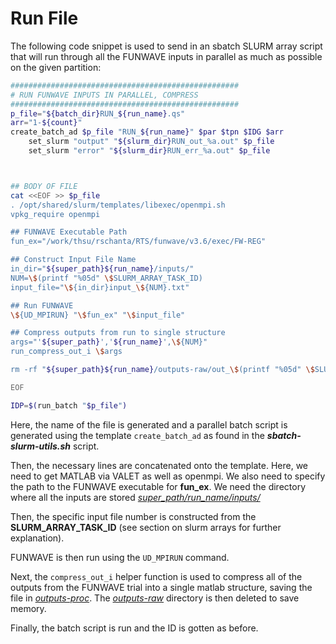 # Run File

The following code snippet is used to send in an sbatch SLURM array script that will run 
through all the FUNWAVE inputs in parallel as much as possible on the given partition:

```bash
###################################################
# RUN FUNWAVE INPUTS IN PARALLEL, COMPRESS
###################################################
p_file="${batch_dir}RUN_${run_name}.qs"
arr="1-${count}"
create_batch_ad $p_file "RUN_${run_name}" $par $tpn $IDG $arr
	set_slurm "output" "${slurm_dir}RUN_out_%a.out" $p_file
	set_slurm "error" "${slurm_dir}RUN_err_%a.out" $p_file



## BODY OF FILE
cat <<EOF >> $p_file
. /opt/shared/slurm/templates/libexec/openmpi.sh
vpkg_require openmpi

## FUNWAVE Executable Path
fun_ex="/work/thsu/rschanta/RTS/funwave/v3.6/exec/FW-REG"

## Construct Input File Name 
in_dir="${super_path}${run_name}/inputs/"
NUM=\$(printf "%05d" \$SLURM_ARRAY_TASK_ID)
input_file="\${in_dir}input_\${NUM}.txt"

## Run FUNWAVE
\${UD_MPIRUN} "\$fun_ex" "\$input_file"

## Compress outputs from run to single structure
args="'${super_path}','${run_name}',\${NUM}"
run_compress_out_i \$args

rm -rf "${super_path}${run_name}/outputs-raw/out_\$(printf "%05d" \$SLURM_ARRAY_TASK_ID)/"

EOF

IDP=$(run_batch "$p_file")
```

Here, the name of the file is generated and a parallel batch script is generated using the 
template `create_batch_ad` as found in the ***sbatch-slurm-utils.sh*** script.

Then, the necessary lines are concatenated onto the template. Here, we need to get MATLAB
via VALET as well as openmpi. We also need to specify the path to the FUNWAVE executable for **fun_ex**.
We need the directory where all the inputs are stored <ins>*super_path/run_name/inputs/*</ins>

Then, the specific input file number is constructed from the **SLURM_ARRAY_TASK_ID** 
(see section on slurm arrays for further explanation).

FUNWAVE is then run using the `UD_MPIRUN` command.

Next, the `compress_out_i` helper function is used to compress all of the outputs from the FUNWAVE trial
into a single matlab structure, saving the file in <ins>*outputs-proc*</ins>. The <ins>*outputs-raw*</ins> directory is then deleted
to save memory.

Finally, the batch script is run and the ID is gotten as before.